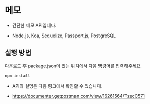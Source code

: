 # 메모

- 간단한 메모 API입니다.

- Node.js, Koa, Sequelize, Passport.js, PostgreSQL

## 실행 방법

다운로드 후 package.json이 있는 위치에서 다음 명령어를 입력해주세요.

```js
npm install
```

- API의 설명은 다음 링크에서 확인할 수 있습니다.

- https://documenter.getpostman.com/view/16261564/TzecC571